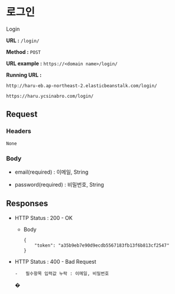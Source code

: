 # 로그인

Login

**URL :** `/login/`

**Method :** `POST`

**URL example :** `https://<domain name>/login/`

**Running URL :**

`http://haru-eb.ap-northeast-2.elasticbeanstalk.com/login/`

`https://haru.ycsinabro.com/login/`

## Request

### Headers

`None`

### Body

-   email(required) : 이메일, String

-   password(required) : 비밀번호, String

## Responses

-   HTTP Status : 200 - OK

    -   Body

            {
                "token": "a35b9eb7e90d9ecdb5567183fb13f6b813cf2547"
            }

-   HTTP Status : 400 - Bad Request

        -   필수항목 입력값 누락 : 이메일, 비밀번호

    �

